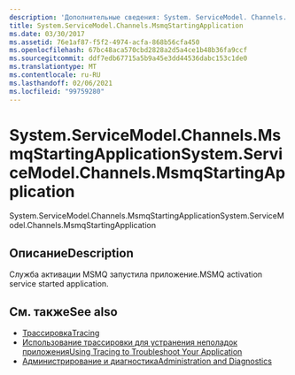 ```yaml
---
description: 'Дополнительные сведения: System. ServiceModel. Channels. Мсмкстартингаппликатион'
title: System.ServiceModel.Channels.MsmqStartingApplication
ms.date: 03/30/2017
ms.assetid: 76e1af87-f5f2-4974-acfa-868b56cfa450
ms.openlocfilehash: 67bc48aca570cbd2828a2d5a4ce1b48b36fa9ccf
ms.sourcegitcommit: ddf7edb67715a5b9a45e3dd44536dabc153c1de0
ms.translationtype: MT
ms.contentlocale: ru-RU
ms.lasthandoff: 02/06/2021
ms.locfileid: "99759280"
---
```

# <a name="systemservicemodelchannelsmsmqstartingapplication"></a><span data-ttu-id="e9aa6-103">System.ServiceModel.Channels.MsmqStartingApplication</span><span class="sxs-lookup"><span data-stu-id="e9aa6-103">System.ServiceModel.Channels.MsmqStartingApplication</span></span>

<span data-ttu-id="e9aa6-104">System.ServiceModel.Channels.MsmqStartingApplication</span><span class="sxs-lookup"><span data-stu-id="e9aa6-104">System.ServiceModel.Channels.MsmqStartingApplication</span></span>  
  
## <a name="description"></a><span data-ttu-id="e9aa6-105">Описание</span><span class="sxs-lookup"><span data-stu-id="e9aa6-105">Description</span></span>  

 <span data-ttu-id="e9aa6-106">Служба активации MSMQ запустила приложение.</span><span class="sxs-lookup"><span data-stu-id="e9aa6-106">MSMQ activation service started application.</span></span>  
  
## <a name="see-also"></a><span data-ttu-id="e9aa6-107">См. также</span><span class="sxs-lookup"><span data-stu-id="e9aa6-107">See also</span></span>

- [<span data-ttu-id="e9aa6-108">Трассировка</span><span class="sxs-lookup"><span data-stu-id="e9aa6-108">Tracing</span></span>](index.md)
- [<span data-ttu-id="e9aa6-109">Использование трассировки для устранения неполадок приложения</span><span class="sxs-lookup"><span data-stu-id="e9aa6-109">Using Tracing to Troubleshoot Your Application</span></span>](using-tracing-to-troubleshoot-your-application.md)
- [<span data-ttu-id="e9aa6-110">Администрирование и диагностика</span><span class="sxs-lookup"><span data-stu-id="e9aa6-110">Administration and Diagnostics</span></span>](../index.md)
